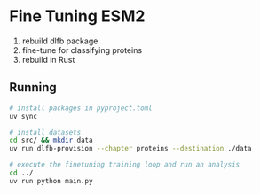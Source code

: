 # Fine Tuning ESM2

1. rebuild dlfb package 
2. fine-tune for classifying proteins
3. rebuild in Rust


## Running
```bash
# install packages in pyproject.toml
uv sync

# install datasets
cd src/ && mkdir data
uv run dlfb-provision --chapter proteins --destination ./data

# execute the finetuning training loop and run an analysis
cd ../
uv run python main.py
```